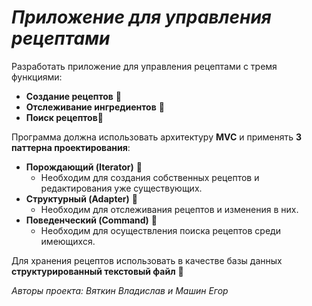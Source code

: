# ***Приложение для управления рецептами***
Разработать приложение для управления рецептами с тремя функциями:
+ **Cоздание рецептов** :memo:
+ **Отслеживание ингредиентов** :apple:
+ **Поиск рецептов**:book:

Программа должна использовать архитектуру **MVC** и применять **3 паттерна проектирования**:
+ **Порождающий (Iterator)** :closed_book:
  + Необходим для создания собственных рецептов и редактирования уже существующих.
+ **Структурный (Adapter)** :newspaper:
  + Необходим для отслеживания рецептов и изменения в них.
+ **Поведенческий (Command)** :mag_right:
  + Необходим для осуществления поиска рецептов среди имеющихся.

Для хранения рецептов использовать в качестве базы данных **структурированный текстовый файл** :file_folder:

*Авторы проекта: Вяткин Владислав и Машин Егор*
